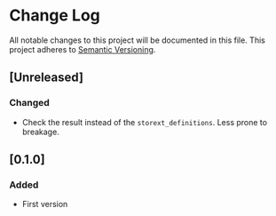 # Change Log
All notable changes to this project will be documented in this file.
This project adheres to [Semantic Versioning](http://semver.org/).

## [Unreleased]
### Changed
- Check the result instead of the `storext_definitions`. Less prone to breakage.

## [0.1.0]
### Added
- First version
